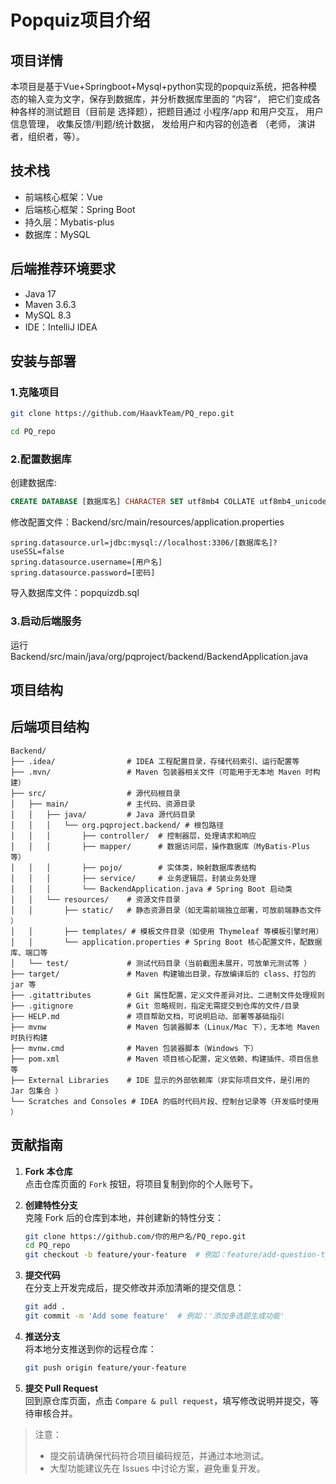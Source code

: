 # Popquiz项目介绍

## 项目详情
本项目是基于Vue+Springboot+Mysql+python实现的popquiz系统，把各种模态的输入变为文字，保存到数据库，并分析数据库里面的 ”内容“， 把它们变成各种各样的测试题目（目前是 选择题），把题目通过 小程序/app 和用户交互， 用户信息管理， 收集反馈/判题/统计数据， 发给用户和内容的创造者 （老师， 演讲者，组织者，等）。

## 技术栈
- 前端核心框架：Vue
- 后端核心框架：Spring Boot
- 持久层：Mybatis-plus
- 数据库：MySQL

## 后端推荐环境要求
- Java 17
- Maven 3.6.3
- MySQL 8.3
- IDE：IntelliJ IDEA

## 安装与部署

### 1.克隆项目
```bash
git clone https://github.com/HaavkTeam/PQ_repo.git 

cd PQ_repo 
```

### 2.配置数据库
创建数据库:
```sql
CREATE DATABASE [数据库名] CHARACTER SET utf8mb4 COLLATE utf8mb4_unicode_ci;
```

修改配置文件：Backend/src/main/resources/application.properties
```properties
spring.datasource.url=jdbc:mysql://localhost:3306/[数据库名]?useSSL=false
spring.datasource.username=[用户名]
spring.datasource.password=[密码]
```

导入数据库文件：popquizdb.sql

### 3.启动后端服务
运行 Backend/src/main/java/org/pqproject/backend/BackendApplication.java

## 项目结构
## 后端项目结构
```plaintext
Backend/
├── .idea/                # IDEA 工程配置目录，存储代码索引、运行配置等
├── .mvn/                 # Maven 包装器相关文件（可能用于无本地 Maven 时构建）
├── src/                  # 源代码根目录
│   ├── main/             # 主代码、资源目录
│   │   ├── java/         # Java 源代码目录
│   │   │   └── org.pqproject.backend/ # 根包路径
│   │   │       ├── controller/  # 控制器层，处理请求和响应
│   │   │       ├── mapper/      # 数据访问层，操作数据库（MyBatis-Plus 等）
│   │   │       ├── pojo/        # 实体类，映射数据库表结构
│   │   │       ├── service/     # 业务逻辑层，封装业务处理
│   │   │       └── BackendApplication.java # Spring Boot 启动类
│   │   └── resources/    # 资源文件目录
│   │       ├── static/   # 静态资源目录（如无需前端独立部署，可放前端静态文件 ）
│   │       ├── templates/ # 模板文件目录（如使用 Thymeleaf 等模板引擎时用）
│   │       └── application.properties # Spring Boot 核心配置文件，配数据库、端口等
│   └── test/             # 测试代码目录（当前截图未展开，可放单元测试等 ）
├── target/               # Maven 构建输出目录，存放编译后的 class、打包的 jar 等
├── .gitattributes        # Git 属性配置，定义文件差异对比、二进制文件处理规则
├── .gitignore            # Git 忽略规则，指定无需提交到仓库的文件/目录
├── HELP.md               # 项目帮助文档，可说明启动、部署等基础指引
├── mvnw                  # Maven 包装器脚本（Linux/Mac 下），无本地 Maven 时执行构建
├── mvnw.cmd              # Maven 包装器脚本（Windows 下）
├── pom.xml               # Maven 项目核心配置，定义依赖、构建插件、项目信息等
├── External Libraries    # IDE 显示的外部依赖库（非实际项目文件，是引用的 Jar 包集合 ）
└── Scratches and Consoles # IDEA 的临时代码片段、控制台记录等（开发临时使用 ）
```

## 贡献指南

1. **Fork 本仓库**  
   点击仓库页面的 `Fork` 按钮，将项目复制到你的个人账号下。

2. **创建特性分支**  
   克隆 Fork 后的仓库到本地，并创建新的特性分支：  
   ```bash
   git clone https://github.com/你的用户名/PQ_repo.git
   cd PQ_repo
   git checkout -b feature/your-feature  # 例如：feature/add-question-type
   ```

3. **提交代码**  
   在分支上开发完成后，提交修改并添加清晰的提交信息：  
   ```bash
   git add .
   git commit -m 'Add some feature'  # 例如：'添加多选题生成功能'
   ```

4. **推送分支**  
   将本地分支推送到你的远程仓库：  
   ```bash
   git push origin feature/your-feature
   ```

5. **提交 Pull Request**  
   回到原仓库页面，点击 `Compare & pull request`，填写修改说明并提交，等待审核合并。

> 注意：  
> - 提交前请确保代码符合项目编码规范，并通过本地测试。  
> - 大型功能建议先在 Issues 中讨论方案，避免重复开发。
